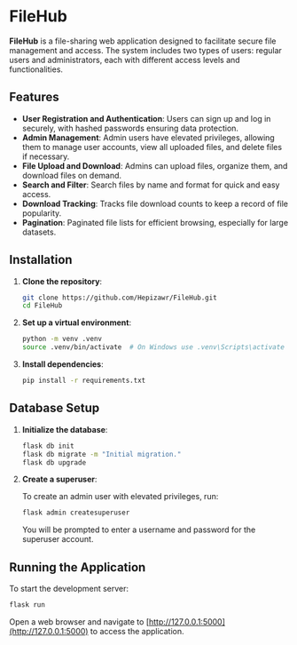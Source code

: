 # FileHub

**FileHub** is a file-sharing web application designed to facilitate secure file management and access. The system includes two types of users: regular users and administrators, each with different access levels and functionalities. 

## Features

- **User Registration and Authentication**: Users can sign up and log in securely, with hashed passwords ensuring data protection.
- **Admin Management**: Admin users have elevated privileges, allowing them to manage user accounts, view all uploaded files, and delete files if necessary.
- **File Upload and Download**: Admins can upload files, organize them, and download files on demand.
- **Search and Filter**: Search files by name and format for quick and easy access.
- **Download Tracking**: Tracks file download counts to keep a record of file popularity.
- **Pagination**: Paginated file lists for efficient browsing, especially for large datasets.

## Installation

1. **Clone the repository**:

    ```bash
    git clone https://github.com/Hepizawr/FileHub.git
    cd FileHub
    ```

2. **Set up a virtual environment**:

    ```bash
    python -m venv .venv
    source .venv/bin/activate  # On Windows use .venv\Scripts\activate
    ```

3. **Install dependencies**:

    ```bash
    pip install -r requirements.txt
    ```

## Database Setup

1. **Initialize the database**:

    ```bash
    flask db init
    flask db migrate -m "Initial migration."
    flask db upgrade
    ```

2. **Create a superuser**:

    To create an admin user with elevated privileges, run:

    ```bash
    flask admin createsuperuser
    ```

    You will be prompted to enter a username and password for the superuser account.

## Running the Application

To start the development server:

```bash
flask run
```

Open a web browser and navigate to [http://127.0.0.1:5000](http://127.0.0.1:5000) to access the application.
